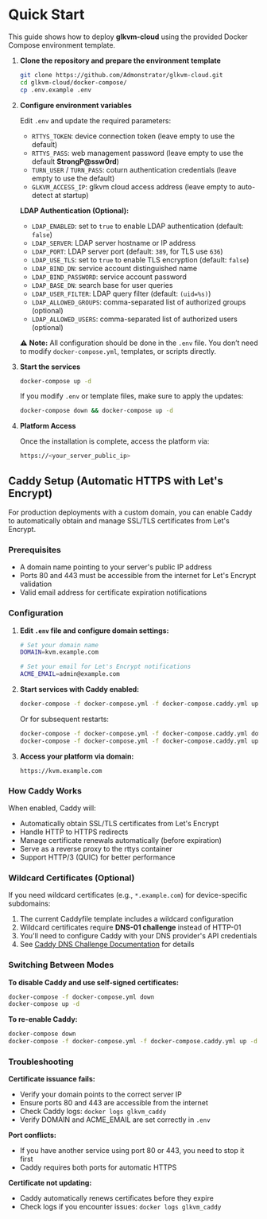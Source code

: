 # Quick Start

 This guide shows how to deploy **glkvm-cloud** using the provided Docker Compose environment template. 

1. **Clone the repository and prepare the environment template**

   ```bash
   git clone https://github.com/Admonstrator/glkvm-cloud.git
   cd glkvm-cloud/docker-compose/
   cp .env.example .env
   ```

2. **Configure environment variables**

   Edit `.env` and update the required parameters: 

   - `RTTYS_TOKEN`: device connection token (leave empty to use the default)
   - `RTTYS_PASS`: web management password (leave empty to use the default **StrongP@ssw0rd**)
   - `TURN_USER` / `TURN_PASS`: coturn authentication credentials (leave empty to use the default)
   - `GLKVM_ACCESS_IP`: glkvm cloud access address (leave empty to auto-detect at startup)

   **LDAP Authentication (Optional):**
   
   - `LDAP_ENABLED`: set to `true` to enable LDAP authentication (default: `false`)
   - `LDAP_SERVER`: LDAP server hostname or IP address
   - `LDAP_PORT`: LDAP server port (default: `389`, for TLS use `636`)
   - `LDAP_USE_TLS`: set to `true` to enable TLS encryption (default: `false`)
   - `LDAP_BIND_DN`: service account distinguished name
   - `LDAP_BIND_PASSWORD`: service account password
   - `LDAP_BASE_DN`: search base for user queries
   - `LDAP_USER_FILTER`: LDAP query filter (default: `(uid=%s)`)
   - `LDAP_ALLOWED_GROUPS`: comma-separated list of authorized groups (optional)
   - `LDAP_ALLOWED_USERS`: comma-separated list of authorized users (optional)

   ⚠️ **Note:** All configuration should be done in the `.env` file.
    You don’t need to modify `docker-compose.yml`, templates, or scripts directly.

3. **Start the services**

   ```bash
   docker-compose up -d
   ```

   If you modify `.env` or template files, make sure to apply the updates:

   ```bash
   docker-compose down && docker-compose up -d
   ```

4. **Platform Access**

   Once the installation is complete, access the platform via: 

    ```bash
    https://<your_server_public_ip>
    ```

## Caddy Setup (Automatic HTTPS with Let's Encrypt)

For production deployments with a custom domain, you can enable Caddy to automatically obtain and manage SSL/TLS certificates from Let's Encrypt.

### Prerequisites

- A domain name pointing to your server's public IP address
- Ports 80 and 443 must be accessible from the internet for Let's Encrypt validation
- Valid email address for certificate expiration notifications

### Configuration

1. **Edit `.env` file and configure domain settings:**

   ```bash
   # Set your domain name
   DOMAIN=kvm.example.com
   
   # Set your email for Let's Encrypt notifications
   ACME_EMAIL=admin@example.com
   ```

2. **Start services with Caddy enabled:**

   ```bash
   docker-compose -f docker-compose.yml -f docker-compose.caddy.yml up -d
   ```

   Or for subsequent restarts:

   ```bash
   docker-compose -f docker-compose.yml -f docker-compose.caddy.yml down
   docker-compose -f docker-compose.yml -f docker-compose.caddy.yml up -d
   ```

3. **Access your platform via domain:**

   ```
   https://kvm.example.com
   ```

### How Caddy Works

When enabled, Caddy will:

- Automatically obtain SSL/TLS certificates from Let's Encrypt
- Handle HTTP to HTTPS redirects
- Manage certificate renewals automatically (before expiration)
- Serve as a reverse proxy to the rttys container
- Support HTTP/3 (QUIC) for better performance

### Wildcard Certificates (Optional)

If you need wildcard certificates (e.g., `*.example.com`) for device-specific subdomains:

1. The current Caddyfile template includes a wildcard configuration
2. Wildcard certificates require **DNS-01 challenge** instead of HTTP-01
3. You'll need to configure Caddy with your DNS provider's API credentials
4. See [Caddy DNS Challenge Documentation](https://caddyserver.com/docs/automatic-https#dns-challenge) for details

### Switching Between Modes

**To disable Caddy and use self-signed certificates:**

```bash
docker-compose -f docker-compose.yml down
docker-compose up -d
```

**To re-enable Caddy:**

```bash
docker-compose down
docker-compose -f docker-compose.yml -f docker-compose.caddy.yml up -d
```

### Troubleshooting

**Certificate issuance fails:**
- Verify your domain points to the correct server IP
- Ensure ports 80 and 443 are accessible from the internet
- Check Caddy logs: `docker logs glkvm_caddy`
- Verify DOMAIN and ACME_EMAIL are set correctly in `.env`

**Port conflicts:**
- If you have another service using port 80 or 443, you need to stop it first
- Caddy requires both ports for automatic HTTPS

**Certificate not updating:**
- Caddy automatically renews certificates before they expire
- Check logs if you encounter issues: `docker logs glkvm_caddy`
